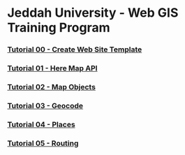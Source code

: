 # Jeddah University - Web GIS Training Program

### [Tutorial 00 - Create Web Site Template](https://github.com/geo-codes-com/JaddahUniversity/blob/main/Tutorial%2000%20-%20Create%20A%20Website%20Templates.md)

### [Tutorial 01 - Here Map API](https://github.com/geo-codes-com/JaddahUniversity/blob/main/Tutorial%2001%20-%20Here%20MAP%20API.md)

### [Tutorial 02 - Map Objects](https://github.com/geo-codes-com/JaddahUniversity/blob/main/Tutorial%2002%20-%20Map%20Objects.md)

### [Tutorial 03 - Geocode](https://github.com/geo-codes-com/JaddahUniversity/blob/main/Tutorial%2003%20-%20Geocode.md)

### [Tutorial 04 - Places](https://github.com/geo-codes-com/JaddahUniversity/blob/main/Tutorial%2004%20-%20Places%20API.md)

### [Tutorial 05 - Routing](https://github.com/geo-codes-com/JaddahUniversity/blob/main/Tutorial%2005%20-%20Routing.md)
